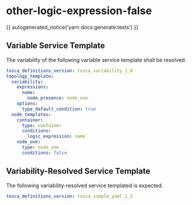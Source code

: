 # other-logic-expression-false

{{ autogenerated_notice('yarn docs:generate:tests') }}


## Variable Service Template

The variability of the following variable service template shall be resolved.

```yaml linenums="1"
tosca_definitions_version: tosca_variability_1_0
topology_template:
  variability:
    expressions:
      name:
        node_presence: node_one
    options:
      type_default_condition: true
  node_templates:
    container:
      type: container
      conditions:
        logic_expression: name
    node_one:
      type: node_one
      conditions: false
```



## Variability-Resolved Service Template

The following variability-resolved service templated is expected.

```yaml linenums="1"
tosca_definitions_version: tosca_simple_yaml_1_3
```

